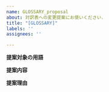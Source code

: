 ```yaml
---
name: GLOSSARY_proposal
about: 対訳表への変更提案にお使いください．
title: "[GLOSSARY]"
labels: ''
assignees: ''

---
```


**提案対象の用語**

**提案内容**

**提案理由**
